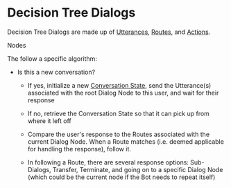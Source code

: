# Decision Tree Dialogs

Decision Tree Dialogs are made up of [Utterances](../utterances), [Routes](../routes), and [Actions](../actions).

Nodes

The follow a specific algorithm:

* Is this a new conversation?

    * If yes, initialize a new [Conversation State](../../conversations), send the Utterance(s) associated with the root Dialog Node to this user, and wait for their response

    * If no, retrieve the Conversation State so that it can pick up from where it left off

    * Compare the user's response to the Routes associated with the current Dialog Node.  When a Route matches (i.e. deemed applicable for handling the response), follow it.

    * In following a Route, there are several response options: Sub-Dialogs, Transfer, Terminate, and going on to a specific Dialog Node (which could be the current node if the Bot needs to repeat itself)
